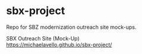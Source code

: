 # sbx-project
Repo for SBZ modernization outreach site mock-ups.

SBX Outreach Site (Mock-Up)   
https://michaelavello.github.io/sbx-project/
